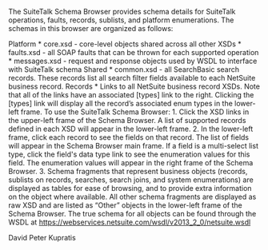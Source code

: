 The SuiteTalk Schema Browser provides schema details for SuiteTalk operations, faults, records, sublists, and platform enumerations. The schemas in this browser are organized as follows:

Platform
*
core.xsd - core-level objects shared across all other XSDs
*
faults.xsd - all SOAP faults that can be thrown for each supported operation
*
messages.xsd - request and response objects used by WSDL to interface with SuiteTalk schema
Shared
*
common.xsd - all <record>SearchBasic search records. These records list all search filter fields available to each NetSuite business record.
Records
*
Links to all NetSuite business record XSDs. Note that all of the links have an associated [types] link to the right. Clicking the [types] link will display all the record’s associated enum types in the lower-left frame.
To use the SuiteTalk Schema Browser:
1.
Click the XSD links in the upper-left frame of the Schema Browser. A list of supported records defined in each XSD will appear in the lower-left frame.
2.
In the lower-left frame, click each record to see the fields on that record. The list of fields will appear in the Schema Browser main frame. If a field is a multi-select list type, click the field's data type link to see the enumeration values for this field. The enumeration values will appear in the right frame of the Schema Browser.
3.
Schema fragments that represent business objects (records, sublists on records, searches, search joins, and system enumerations) are displayed as tables for ease of browsing, and to provide extra information on the object where available. All other schema fragments are displayed as raw XSD and are listed as “Other” objects in the lower-left frame of the Schema Browser. The true schema for all objects can be found through the WSDL at https://webservices.netsuite.com/wsdl/v2013_2_0/netsuite.wsdl

David Peter Kupratis
